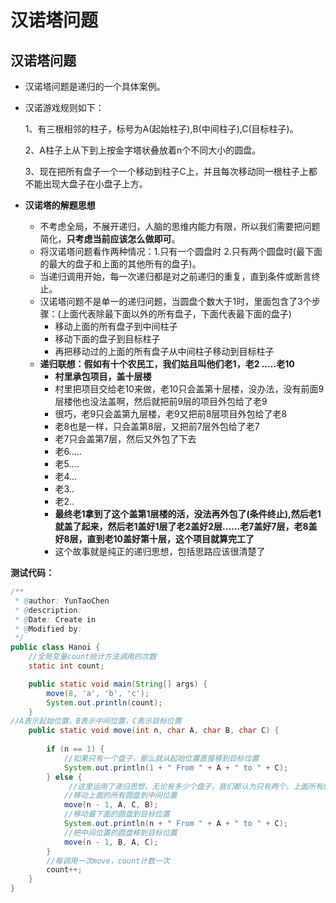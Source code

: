 # 汉诺塔问题


## 汉诺塔问题

- 汉诺塔问题是递归的一个具体案例。

- 汉诺游戏规则如下：

  1、有三根相邻的柱子，标号为A(起始柱子),B(中间柱子),C(目标柱子)。

  2、A柱子上从下到上按金字塔状叠放着n个不同大小的圆盘。

  3、现在把所有盘子一个一个移动到柱子C上，并且每次移动同一根柱子上都不能出现大盘子在小盘子上方。



- **汉诺塔的解题思想**
  - 不考虑全局，不展开递归，人脑的思维内能力有限，所以我们需要把问题简化，**只考虑当前应该怎么做即可**。
  - 将汉诺塔问题看作两种情况：1.只有一个圆盘时 2.只有两个圆盘时(最下面的最大的盘子和上面的其他所有的盘子)。
  - 当递归调用开始，每一次递归都是对之前递归的重复，直到条件或断言终止。
  - 汉诺塔问题不是单一的递归问题，当圆盘个数大于1时，里面包含了3个步骤：(上面代表除最下面以外的所有盘子，下面代表最下面的盘子)
    - 移动上面的所有盘子到中间柱子
    - 移动下面的盘子到目标柱子
    - 再把移动过的上面的所有盘子从中间柱子移动到目标柱子
  - **递归联想：假如有十个农民工，我们姑且叫他们老1，老2 .....老10**
    - **村里承包项目，盖十层楼**
    - 村里把项目交给老10来做，老10只会盖第十层楼，没办法，没有前面9层楼他也没法盖啊，然后就把前9层的项目外包给了老9
    - 很巧，老9只会盖第九层楼，老9又把前8层项目外包给了老8
    - 老8也是一样，只会盖第8层，又把前7层外包给了老7
    - 老7只会盖第7层，然后又外包了下去
    - 老6.....
    - 老5....
    - 老4...
    - 老3..
    - 老2..
    - **最终老1拿到了这个盖第1层楼的活，没法再外包了(条件终止),然后老1就盖了起来，然后老1盖好1层了老2盖好2层......老7盖好7层，老8盖好8层，直到老10盖好第十层，这个项目就算完工了**
    - 这个故事就是纯正的递归思想，包括思路应该很清楚了

**测试代码：**

```java
/**
 * @author: YunTaoChen
 * @description:
 * @Date: Create in
 * @Modified by:
 */
public class Hanoi {
    //全局变量count统计方法调用的次数
    static int count;

    public static void main(String[] args) {
        move(8, 'a', 'b', 'c');
        System.out.println(count);
    }
//A表示起始位置，B表示中间位置，C表示目标位置
    public static void move(int n, char A, char B, char C) {
       
        if (n == 1) {
            //如果只有一个盘子，那么就从起始位置直接移到目标位置
            System.out.println(1 + " From " + A + " to " + C);
        } else {
             //这里运用了递归思想，无论有多少个盘子，我们都认为只有两个，上面所有的和最下面的单独的一个盘子
            //移动上面的所有圆盘到中间位置
            move(n - 1, A, C, B);
            //移动最下面的圆盘到目标位置
            System.out.println(n + " From " + A + " to " + C);
            //把中间位置的圆盘移到目标位置
            move(n - 1, B, A, C);
        }
        //每调用一次move，count计数一次
        count++;
    }
}
```
